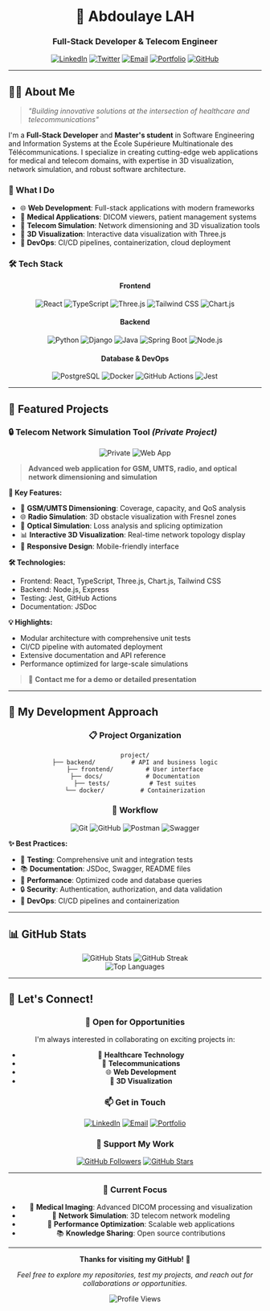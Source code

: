 <div align="center">
  
  # 🚀 Abdoulaye LAH
  
  ### Full-Stack Developer & Telecom Engineer
  
  [![LinkedIn](https://img.shields.io/badge/LinkedIn-0A66C2?style=for-the-badge&logo=linkedin&logoColor=white)](https://linkedin.com/in/ton-profil)
  [![Twitter](https://img.shields.io/badge/Twitter-1DA1F2?style=for-the-badge&logo=twitter&logoColor=white)](https://x.com/ton-profil)
  [![Email](https://img.shields.io/badge/Email-EA4335?style=for-the-badge&logo=gmail&logoColor=white)](mailto:ton.email@example.com)
  [![Portfolio](https://img.shields.io/badge/Portfolio-FF6B35?style=for-the-badge&logo=web&logoColor=white)](https://pycrafted.github.io)
  [![GitHub](https://img.shields.io/badge/GitHub-181717?style=for-the-badge&logo=github&logoColor=white)](https://github.com/pycrafted)
</div>

---

## 👨‍💻 About Me

> *"Building innovative solutions at the intersection of healthcare and telecommunications"*

I'm a **Full-Stack Developer** and **Master's student** in Software Engineering and Information Systems at the École Supérieure Multinationale des Télécommunications. I specialize in creating cutting-edge web applications for medical and telecom domains, with expertise in 3D visualization, network simulation, and robust software architecture.

### 🎯 What I Do
- 🌐 **Web Development**: Full-stack applications with modern frameworks
- 🏥 **Medical Applications**: DICOM viewers, patient management systems
- 📡 **Telecom Simulation**: Network dimensioning and 3D visualization tools
- 🎨 **3D Visualization**: Interactive data visualization with Three.js
- 🚀 **DevOps**: CI/CD pipelines, containerization, cloud deployment

### 🛠️ Tech Stack

<div align="center">
  
  #### Frontend
  ![React](https://img.shields.io/badge/React-20232A?style=for-the-badge&logo=react&logoColor=61DAFB)
  ![TypeScript](https://img.shields.io/badge/TypeScript-007ACC?style=for-the-badge&logo=typescript&logoColor=white)
  ![Three.js](https://img.shields.io/badge/Three.js-000000?style=for-the-badge&logo=three.js&logoColor=white)
  ![Tailwind CSS](https://img.shields.io/badge/Tailwind_CSS-38B2AC?style=for-the-badge&logo=tailwind-css&logoColor=white)
  ![Chart.js](https://img.shields.io/badge/Chart.js-FF6384?style=for-the-badge&logo=chart.js&logoColor=white)
  
  #### Backend
  ![Python](https://img.shields.io/badge/Python-3776AB?style=for-the-badge&logo=python&logoColor=white)
  ![Django](https://img.shields.io/badge/Django-092E20?style=for-the-badge&logo=django&logoColor=white)
  ![Java](https://img.shields.io/badge/Java-ED8B00?style=for-the-badge&logo=openjdk&logoColor=white)
  ![Spring Boot](https://img.shields.io/badge/Spring_Boot-6DB33F?style=for-the-badge&logo=spring&logoColor=white)
  ![Node.js](https://img.shields.io/badge/Node.js-339933?style=for-the-badge&logo=nodedotjs&logoColor=white)
  
  #### Database & DevOps
  ![PostgreSQL](https://img.shields.io/badge/PostgreSQL-316192?style=for-the-badge&logo=postgresql&logoColor=white)
  ![Docker](https://img.shields.io/badge/Docker-2496ED?style=for-the-badge&logo=docker&logoColor=white)
  ![GitHub Actions](https://img.shields.io/badge/GitHub_Actions-2088FF?style=for-the-badge&logo=github-actions&logoColor=white)
  ![Jest](https://img.shields.io/badge/Jest-C21325?style=for-the-badge&logo=jest&logoColor=white)
  
</div>

---

## 🌟 Featured Projects

### 🔒 Telecom Network Simulation Tool *(Private Project)*
<div align="center">
  <img src="https://img.shields.io/badge/Status-Private-red?style=for-the-badge" alt="Private"/>
  <img src="https://img.shields.io/badge/Type-Web%20Application-blue?style=for-the-badge" alt="Web App"/>
</div>

> **Advanced web application for GSM, UMTS, radio, and optical network dimensioning and simulation**

**🎯 Key Features:**
- 📡 **GSM/UMTS Dimensioning**: Coverage, capacity, and QoS analysis
- 🌐 **Radio Simulation**: 3D obstacle visualization with Fresnel zones
- 🔦 **Optical Simulation**: Loss analysis and splicing optimization
- 📊 **Interactive 3D Visualization**: Real-time network topology display
- 📱 **Responsive Design**: Mobile-friendly interface

**🛠️ Technologies:**
- Frontend: React, TypeScript, Three.js, Chart.js, Tailwind CSS
- Backend: Node.js, Express
- Testing: Jest, GitHub Actions
- Documentation: JSDoc

**💡 Highlights:**
- Modular architecture with comprehensive unit tests
- CI/CD pipeline with automated deployment
- Extensive documentation and API reference
- Performance optimized for large-scale simulations

> 📧 **Contact me for a demo or detailed presentation**


---

## 🎨 My Development Approach

<div align="center">
  
  ### 📋 Project Organization
  ```
  project/
  ├── backend/          # API and business logic
  ├── frontend/         # User interface
  ├── docs/            # Documentation
  ├── tests/           # Test suites
  └── docker/          # Containerization
  ```
  
  ### 🔄 Workflow
  ![Git](https://img.shields.io/badge/Git-F05032?style=for-the-badge&logo=git&logoColor=white)
  ![GitHub](https://img.shields.io/badge/GitHub-181717?style=for-the-badge&logo=github&logoColor=white)
  ![Postman](https://img.shields.io/badge/Postman-FF6C37?style=for-the-badge&logo=postman&logoColor=white)
  ![Swagger](https://img.shields.io/badge/Swagger-85EA2D?style=for-the-badge&logo=swagger&logoColor=black)
  
</div>

**✨ Best Practices:**
- 🧪 **Testing**: Comprehensive unit and integration tests
- 📚 **Documentation**: JSDoc, Swagger, README files
- 🚀 **Performance**: Optimized code and database queries
- 🔒 **Security**: Authentication, authorization, and data validation
- 🐳 **DevOps**: CI/CD pipelines and containerization

---

## 📊 GitHub Stats

<div align="center">
  <img src="https://github-readme-stats.vercel.app/api?username=pycrafted&show_icons=true&theme=radical&hide_border=true" alt="GitHub Stats"/>
  <img src="https://github-readme-streak-stats.herokuapp.com/?user=pycrafted&theme=radical&hide_border=true" alt="GitHub Streak"/>
</div>

<div align="center">
  <img src="https://github-readme-stats.vercel.app/api/top-langs/?username=pycrafted&layout=compact&theme=radical&hide_border=true" alt="Top Languages"/>
</div>

---

## 🤝 Let's Connect!

<div align="center">
  
  ### 💼 Open for Opportunities
  I'm always interested in collaborating on exciting projects in:
  - 🏥 **Healthcare Technology**
  - 📡 **Telecommunications**
  - 🌐 **Web Development**
  - 🎨 **3D Visualization**
  
  ### 📫 Get in Touch
  [![LinkedIn](https://img.shields.io/badge/LinkedIn-0A66C2?style=for-the-badge&logo=linkedin&logoColor=white)](https://linkedin.com/in/ton-profil)
  [![Email](https://img.shields.io/badge/Email-EA4335?style=for-the-badge&logo=gmail&logoColor=white)](mailto:ton.email@example.com)
  [![Portfolio](https://img.shields.io/badge/Portfolio-FF6B35?style=for-the-badge&logo=web&logoColor=white)](https://pycrafted.github.io)
  
  ### 🌟 Support My Work
  [![GitHub Followers](https://img.shields.io/github/followers/pycrafted?label=Follow&style=social)](https://github.com/pycrafted)
  [![GitHub Stars](https://img.shields.io/github/stars/pycrafted?label=Stars&style=social)](https://github.com/pycrafted)
  
</div>

---

<div align="center">
  
  ### 🎯 Current Focus
  - 🔬 **Medical Imaging**: Advanced DICOM processing and visualization
  - 📡 **Network Simulation**: 3D telecom network modeling
  - 🚀 **Performance Optimization**: Scalable web applications
  - 📚 **Knowledge Sharing**: Open source contributions
  
  ---
  
  **Thanks for visiting my GitHub!** 🚀
  
  *Feel free to explore my repositories, test my projects, and reach out for collaborations or opportunities.*
  
  ![Profile Views](https://komarev.com/ghpvc/?username=pycrafted&color=blueviolet&style=for-the-badge)
  
</div>
